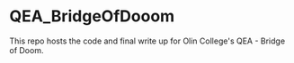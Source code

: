 # QEA_BridgeOfDooom
This repo hosts the code and final write up for Olin College's QEA - Bridge of Doom. 
